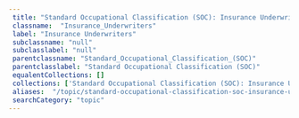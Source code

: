 ```yaml
--- 
 title: "Standard Occupational Classification (SOC): Insurance Underwriters" 
 classname:  "Insurance_Underwriters" 
 label: "Insurance Underwriters" 
 subclassname: "null" 
 subclasslabel: "null" 
 parentclassname: "Standard_Occupational_Classification_(SOC)" 
 parentclasslabel: "Standard Occupational Classification (SOC)" 
 equalentCollections: [] 
 collections: ['Standard Occupational Classification (SOC): Insurance Underwriters']
 aliases:  "/topic/standard-occupational-classification-soc-insurance-underwriters"  
 searchCategory: "topic" 
---
```


